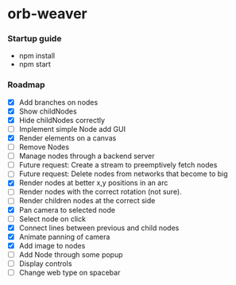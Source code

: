 # orb-weaver
### Startup guide
* npm install 
* npm start

### Roadmap
- [x] Add branches on nodes
- [x] Show childNodes
- [x] Hide childNodes correctly 
- [ ] Implement simple Node add GUI 
- [x] Render elements on a canvas 
- [ ] Remove Nodes 
- [ ] Manage nodes through a backend server
- [ ] Future request: Create a stream to preemptively fetch nodes
- [ ] Future request: Delete nodes from networks that become to big
- [x] Render nodes at better x,y positions in an arc
- [ ] Render nodes with the correct rotation (not sure).
- [ ] Render children nodes at the correct side
- [x] Pan camera to selected node
- [ ] Select node on click
- [x] Connect lines between previous and child nodes
- [x] Animate panning of camera
- [x] Add image to nodes 
- [ ] Add Node through some popup
- [ ] Display controls
- [ ] Change web type on spacebar
